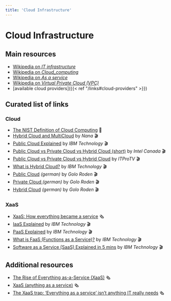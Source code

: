 ```yaml
---
title: 'Cloud Infrastructure'
---
```



Cloud Infrastructure
====================

## Main resources

* [Wikipedia on *IT infrastructure*](https://en.wikipedia.org/wiki/IT_infrastructure)
* [Wikipedia on *Cloud_computing*](https://en.wikipedia.org/wiki/Cloud_computing)
* [Wikipedia on *As a service*](https://en.wikipedia.org/wiki/As_a_service)
* [Wikipedia on *Virtual Private Cloud (VPC)*](https://en.wikipedia.org/wiki/Virtual_private_cloud)
* [available cloud providers]({{< ref "/links#cloud-providers" >}})


## Curated list of links

### Cloud

* [The NIST Definition of Cloud Computing](https://nvlpubs.nist.gov/nistpubs/Legacy/SP/nistspecialpublication800-145.pdf) 📖
* [Hybrid Cloud and MultiCloud](https://www.youtube.com/watch?v=qkj5W98Xdvw) by *Nana* 🎬
* [Public Cloud Explained](https://www.youtube.com/watch?v=KaCyfQ7luVY) by *IBM Technology* 🎬
* [Public Cloud vs Private Cloud vs Hybrid Cloud (short)](https://www.youtube.com/watch?v=3WIJ4axzFlU) by *Intel Canada* 🎬
* [Public Cloud vs Private Cloud vs Hybrid Cloud](https://www.youtube.com/watch?v=i8lG5HGzMZ8) by *ITProTV* 🎬
* [What is Hybrid Cloud?](https://www.youtube.com/watch?v=sUoeVhbp4cQ) by *IBM Technology* 🎬
* [Public Cloud](https://www.youtube.com/watch?v=-6lhzXBw9t8) *(german)* by *Golo Roden* 🎬
* [Private Cloud ](https://www.youtube.com/watch?v=g7FR2DLHUPQ) *(german)* by *Golo Roden* 🎬
* [Hybrid Cloud](https://www.youtube.com/watch?v=tU9XKoF9Y5s) *(german)* by *Golo Roden* 🎬

### XaaS

* [XaaS: How everything became a service](https://www.also.com/ec/cms5/en_6000/6000/blog/article_51264.jsp) 🗞
* [IaaS Explained](https://www.youtube.com/watch?v=XRdmfo4M_YA) by *IBM Technology* 🎬
* [PaaS Explained](https://www.youtube.com/watch?v=QAbqJzd0PEE) by *IBM Technology* 🎬
* [What is FaaS (Functions as a Service)?](https://www.youtube.com/watch?v=EOIja7yFScs) by *IBM Technology* 🎬
* [Software as a Service (SaaS) Explained in 5 mins](https://www.youtube.com/watch?v=20QUNgFIrK0) by *IBM Technology* 🎬


## Additional resources

* [The Rise of Everything as-a-Service (XaaS)](https://www.purestorage.com/knowledge/what-is-everything-as-a-service.html) 🗞
* [XaaS (anything as a service)](https://www.techtarget.com/searchcloudcomputing/definition/XaaS-anything-as-a-service) 🗞
* [The XaaS trap: ‘Everything as a service’ isn’t anything IT really needs](https://www.cio.com/article/402213/the-xaas-trap-everything-as-a-service-isnt-anything-it-really-needs.html) 🗞

